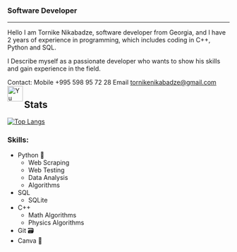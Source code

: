 ### Software Developer
---
Hello I am Tornike Nikabadze, software developer from Georgia, and I have 2 years of experience in programming, which includes coding in C++, Python and SQL. 

I Describe myself as a passionate developer who wants to show his skills and gain experience in the field. 

Contact:
Mobile +995 598 95 72 28
Email tornikenikabadze@gmail.com
<a href="https://www.linkedin.com/in/tornike-nikabadze-1b080823b/">
   <img align="left" src="https://raw.githubusercontent.com/yushi1007/yushi1007/main/images/linkedin.svg" alt="Yu Shi | LinkedIn" width="35px"/>
</a>
## Stats
[![Top Langs](https://github-readme-stats.vercel.app/api/top-langs/?username=TokaTok&layout=compact)](https://github.com/yushi1007)

### Skills:
* Python 🐍
    * Web Scraping
    * Web Testing
    * Data Analysis
    * Algorithms
* SQL
    * SQLite
* C++
    * Math Algorithms
    * Physics Algorithms
* Git 🗃️
* Canva 🖖
